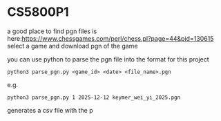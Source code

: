 # CS5800P1

a good place to find pgn files is here:https://www.chessgames.com/perl/chess.pl?page=44&pid=130615 
select a game and download pgn of the game

you can use python to parse the pgn file into the format for this project
```
python3 parse_pgn.py <game_id> <date> <file_name>.pgn
```
e.g.
```
python3 parse_pgn.py 1 2025-12-12 keymer_wei_yi_2025.pgn
```
generates a csv file with the p
